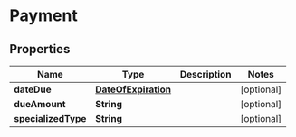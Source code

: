

# Payment


## Properties

| Name | Type | Description | Notes |
|------------ | ------------- | ------------- | -------------|
|**dateDue** | [**DateOfExpiration**](DateOfExpiration.md) |  |  [optional] |
|**dueAmount** | **String** |  |  [optional] |
|**specializedType** | **String** |  |  [optional] |



